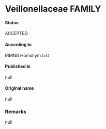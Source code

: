 Veillonellaceae FAMILY
=======

#### Status
ACCEPTED

#### According to
IRMNG Homonym List

#### Published in
null

#### Original name
null

### Remarks
null